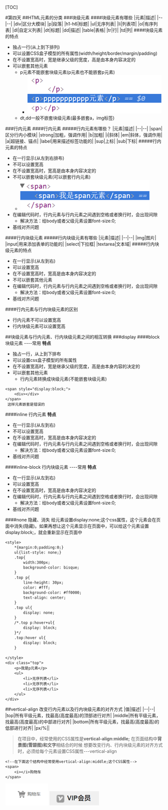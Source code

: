 [TOC]

#第四天
##HTML元素的分类
###块级元素
####块级元素有哪些
|元素|描述|
|--|--|
|div|区分大模块|
|p|段落|
|h1-h6|标题|
|ul|无序列表|
|li|列表项|
|ol|有序列表|
|dl|自定义列表|
|dt|标题|
|dd|描述|
|table|表格|
|tr|行|
|td|列|
####块级元素的特点
- 独占一行(从上到下排列)
- 可以设置CSS盒子模型的所有属性(width/height/border/margin/padding)
- 在不设置宽高时，宽是继承父级的宽度，高是由本身内容决定的
- 可以嵌套其他元素
	- p元素不能嵌套块级元素(p元素也不能嵌套p元素)
		- ![Alt text](./1520478177359.png)
	- dt,dd一般不嵌套块级元素(最多嵌套a，img标签)

###行内元素
####行内元素
#####行内元素有哪些？
|元素|描述|
|--|--|
|span|区分行内小模块|
|strong|加粗，强调作用|
|b|加粗|
|i|斜体|
|em|斜体，强调作用|
|a|超链接、锚点|
|label|用来描述标签功能的|
|sup|上标|
|sub|下标|
#####行内元素的特点
- 在一行显示(从左到右排布)
- 不可以设置宽高
- 在不设置宽高时，宽高是由本身内容决定的
- 不可以嵌套块级元素(可以嵌套行内元素)
	- ![Alt text](./1520481079445.png)
- 在编辑代码时，行内元素与行内元素之间遇到空格或者换行时，会出现间隙
	- 解决方法：给body或者父级元素设置font-size:0;
- 基线对齐问题

####行内块级元素
#####行内块级元素有哪些
|元素|描述|
|--|--|
|img|图片|
|input|用来添加表单的功能的|
|select|下拉框|
|textarea|文本域|
#####行内块级元素的特点
- 在一行显示(从左到右)
- 可以设置宽高
- 在不设置宽高时，宽高是由本身内容决定的
- 不可以嵌套其他元素
- 在编辑代码时，行内元素与行内元素之间遇到空格或者换行时，会出现间隙
	- 解决方法：给body或者父级元素设置font-size:0;
- 基线对齐问题

####行内元素与行内块级元素的区别
- 行内元素不可以设置宽高
- 行内块级元素可以设置宽高

##块级元素与行内元素、行内块级元素之间的相互转换
###display
####block 块级元素  ----常用
**特点**
- 独占一行，从上到下排布
- 可以设置css盒子模型的所有属性
- 在不设置宽高时，宽是继承父级的宽度，高是由本身内容的决定的
- 可以嵌套其他元素
	- 行内元素转换成块级元素(不能嵌套块级元素)
```
<span style="display:block;">
	<div></div>
</span>
 这样元素嵌套是错误的
```

####inline 行内元素
**特点**
- 在一行显示(从左到右)
- 不可以设置宽高
- 在不设置宽高时，宽高是由本身内容决定的
- 在编辑代码时，行内元素与行内元素之间遇到空格或者换行时，会出现间隙
	- 解决方法：给body或者父级元素设置font-size:0;
- 基线对齐问题

####inline-block 行内块级元素  ----常用
**特点**
- 在一行显示(从左到右)
- 可以设置宽高
- 在不设置宽高时，宽高是由本身内容决定的
- 在编辑代码时，行内元素与行内元素之间遇到空格或者换行时，会出现间隙
	- 解决方法：给body或者父级元素设置font-size:0;
- 基线对齐问题

####none 隐藏、消失
给元素设置display:none;这个css属性，这个元素会在页面中消失(隐藏)。如果再想让这个元素显示在页面中，可以给这个元素设置display:block;，就会重新显示在页面中
```
<style>
    *{margin:0;padding:0;}
    ul{list-style: none;}
    .top{
        width:300px;
        background-color: bisque;
    }
    .top p{
        line-height: 30px;
        color: #fff;
        background-color: #ff0000;
        text-align: center;
    }
    .top ul{
        display: none;
    }
    /*.top p:hover+ul{
        display: block;
    }*/
    .top:hover ul{
        display: block;
    }

</style>
<div class="top">
    <p>我是p元素</p>
    <ul>
        <li>无序列表</li>
        <li>无序列表</li>
        <li>无序列表</li>
    </ul>
</div>
```
##vertical-align 改变行内元素以及行内块级元素的对齐方式
|值|描述|
|--|--|
|top|所有平级元素，找最高(高度最高)的顶部进行对齐|
|middle|所有平级元素，找最高(高度最高)的中部进行对齐|
|bottom|所有平级元素，找最高(高度最高)的低部进行对齐|
|px/%||
> 在项目中，经常使用的CSS属性是**vertical-align:middle;**
> 在页面结构中**背景图(雪碧图)**和**文字**相结合的时候
> 想要改变行内、行内块级元素的对齐方式时，必须给每个元素设置CSS属性---vertical-align
```
<!--在下面这个结构中经常使用vertical-align:middle;这个CSS属性-->
<span>
	<i></i>购物车
</span>
```
![Alt text](./1520502370268.png)
![Alt text](./1520502381574.png)





